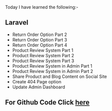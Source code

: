 Today I have learned the following:-

## Laravel
- Return Order Option Part 2
- Return Order Option Part 3
- Return Order Option Part 4
- Product Review System Part 1
- Product Review System Part 2
- Product Review System Part 3
- Product Review System in Admin Part 1
- Product Review System in Admin Part 2
- Share Product and Blog Content on Social Site
- Create 404 Page option
- Update Admin Dashboard

## For Github Code Click [here](https://github.com/Vishal-sarkar/Advanced-Ecommerce-Website/commit/9f4b2904ae3605d2615d1c7a9e692945b7a5d6d3)

